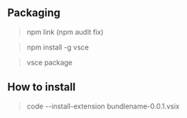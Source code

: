 ## Packaging

> npm link (npm audit fix)

> npm install -g vsce

> vsce package

## How to install

> code --install-extension bundlename-0.0.1.vsix
